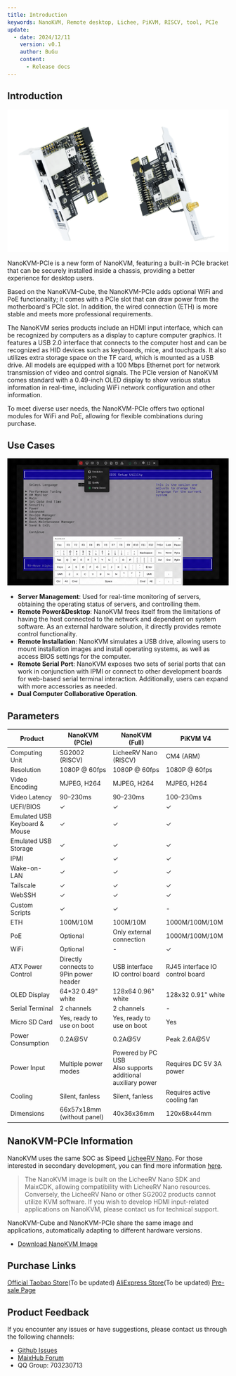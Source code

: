 ```yaml
---
title: Introduction
keywords: NanoKVM, Remote desktop, Lichee, PiKVM, RISCV, tool, PCIe
update:
  - date: 2024/12/11
    version: v0.1
    author: BuGu
    content:
      - Release docs
---
```


## Introduction

![](./../../../assets/NanoKVM/introduce/NanoKVM-PCIe.png)

NanoKVM-PCIe is a new form of NanoKVM, featuring a built-in PCIe bracket that can be securely installed inside a chassis, providing a better experience for desktop users.

Based on the NanoKVM-Cube, the NanoKVM-PCIe adds optional WiFi and PoE functionality; it comes with a PCIe slot that can draw power from the motherboard's PCIe slot. In addition, the wired connection (ETH) is more stable and meets more professional requirements.

The NanoKVM series products include an HDMI input interface, which can be recognized by computers as a display to capture computer graphics. It features a USB 2.0 interface that connects to the computer host and can be recognized as HID devices such as keyboards, mice, and touchpads. It also utilizes extra storage space on the TF card, which is mounted as a USB drive. All models are equipped with a 100 Mbps Ethernet port for network transmission of video and control signals. The PCIe version of NanoKVM comes standard with a 0.49-inch OLED display to show various status information in real-time, including WiFi network configuration and other information.

To meet diverse user needs, the NanoKVM-PCIe offers two optional modules for WiFi and PoE, allowing for flexible combinations during purchase.

## Use Cases

![](./../../../assets/NanoKVM/introduce/web_ui.gif)

+ **Server Management**: Used for real-time monitoring of servers, obtaining the operating status of servers, and controlling them.
+ **Remote Power&Desktop**: NanoKVM frees itself from the limitations of having the host connected to the network and dependent on system software. As an external hardware solution, it directly provides remote control functionality.
+ **Remote Installation**: NanoKVM simulates a USB drive, allowing users to mount installation images and install operating systems, as well as access BIOS settings for the computer.
+ **Remote Serial Port**: NanoKVM exposes two sets of serial ports that can work in conjunction with IPMI or connect to other development boards for web-based serial terminal interaction. Additionally, users can expand with more accessories as needed.
+ **Dual Computer Collaborative Operation**.

## Parameters

| Product              | NanoKVM (PCIe)       | NanoKVM (Full)         | PiKVM V4              |
|----------------------|----------------------|-------------------------|-----------------------|
| Computing Unit       | SG2002 (RISCV)      | LicheeRV Nano (RISCV)  | CM4 (ARM)             |
| Resolution           | 1080P @ 60fps       | 1080P @ 60fps          | 1080P @ 60fps         |
| Video Encoding       | MJPEG, H264         | MJPEG, H264            | MJPEG, H264           |
| Video Latency        | 90–230ms            | 90–230ms               | 100–230ms             |
| UEFI/BIOS            | ✓                    | ✓                       | ✓                     |
| Emulated USB Keyboard & Mouse | ✓          | ✓                       | ✓                     |
| Emulated USB Storage  | ✓                   | ✓                       | ✓                     |
| IPMI                 | ✓                    | ✓                       | ✓                     |
| Wake-on-LAN          | ✓                    | ✓                       | ✓                     |
| Tailscale            | ✓                    | ✓                       | ✓                     |
| WebSSH               | ✓                    | ✓                       | ✓                     |
| Custom Scripts       | ✓                    | ✓                       | -                     |
| ETH                  | 100M/10M            | 100M/10M               | 1000M/100M/10M        |
| PoE                  | Optional             | Only external connection | 1000M/100M/10M        |
| WiFi                 | Optional             | -                       | ✓                     |
| ATX Power Control    | Directly connects to 9Pin power header | USB interface IO control board | RJ45 interface IO control board |
| OLED Display         | 64*32 0.49" white   | 128x64 0.96" white     | 128x32 0.91" white    |
| Serial Terminal      | 2 channels           | 2 channels              | -                     |
| Micro SD Card        | Yes, ready to use on boot | Yes, ready to use on boot | Yes                  |
| Power Consumption     | 0.2A@5V            | 0.2A@5V                | Peak 2.6A@5V         |
| Power Input          | Multiple power modes | Powered by PC USB <br> Also supports additional auxiliary power | Requires DC 5V 3A power |
| Cooling              | Silent, fanless      | Silent, fanless        | Requires active cooling fan |
| Dimensions           | 66x57x18mm (without panel) | 40x36x36mm              | 120x68x44mm          |


## NanoKVM-PCIe Information

NanoKVM uses the same SOC as Sipeed [LicheeRV Nano](https://wiki.sipeed.com/hardware/zh/lichee/RV_Nano/1_intro.html). For those interested in secondary development, you can find more information [here](https://wiki.sipeed.com/hardware/zh/kvm/NanoKVM/development.html).

> The NanoKVM image is built on the LicheeRV Nano SDK and MaixCDK, allowing compatibility with LicheeRV Nano resources. Conversely, the LicheeRV Nano or other SG2002 products cannot utilize KVM software. If you wish to develop HDMI input-related applications on NanoKVM, please contact us for technical support.

NanoKVM-Cube and NanoKVM-PCIe share the same image and applications, automatically adapting to different hardware versions.

+ [Download NanoKVM Image](https://github.com/sipeed/NanoKVM/releases)

## Purchase Links

[Official Taobao Store]()(To be updated)
[AliExpress Store]()(To be updated)
[Pre-sale Page](https://sipeed.com/nanokvm/pcie)

## Product Feedback

If you encounter any issues or have suggestions, please contact us through the following channels:

+ [Github Issues](https://github.com/sipeed/NanoKVM)
+ [MaixHub Forum](https://maixhub.com/discussion/nanokvm)
+ QQ Group: 703230713

